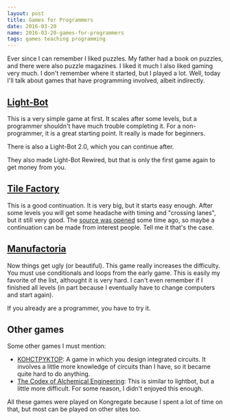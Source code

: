 ```yaml
---
layout: post
title: Games for Programmers
date: 2016-03-20
name: 2016-03-20-games-for-programmers
tags: games teaching programming
---
```


Ever since I can remember I liked puzzles. My father had a book on puzzles, and
there were also puzzle magazines. I liked it much
I also liked gaming very much. I don't remember where it started, but I played
a lot.
Well, today I'll talk about games that have programming involved, albeit
indirectly.

## [Light-Bot](http://www.kongregate.com/games/Coolio_Niato/light-bot)

This is a very simple game at first. It scales after some levels, but a
programmer shouldn't have much trouble completing it.
For a non-programmer, it is a great starting point. It really is made for
beginners.

There is also a Light-Bot 2.0, which you can continue after.

They also made Light-Bot Rewired, but that is only the first game again to get
money from you.

## [Tile Factory](http://www.kongregate.com/games/duerig/tile-factory)

This is a good continuation. It is very big, but it starts easy enough.
After some levels you will get some headache with timing and "crossing lanes",
but it still very good.
The [source was
opened](https://github.com/Tile-Factory-Unbound/tile-factory-unbound)
some time ago, so maybe a continuation can be made from interest people.
Tell me it that's the case.

## [Manufactoria](http://www.kongregate.com/games/PleasingFungus/manufactoria)

Now things get ugly (or beautiful). This game really increases the difficulty.
You must use conditionals and loops from the early game.
This is easily my favorite of the list, althought it is very hard.
I can't even remember if I finished all levels (in part because I eventually
have to change computers and start again).

If you already are a programmer, you have to try it.

## Other games

Some other games I must mention:

 - [KOHCTPYKTOP](http://www.kongregate.com/games/krispykrem/kohctpyktop-engineer-of-the-people):
   A game in which you design integrated circuits. It involves a little more
   knowledge of circuits than I have, so it became quite hard to do anything.
 - [The Codex of Alchemical
   Engineering](http://www.kongregate.com/games/krispykrem/the-codex-of-alchemical-engineering):
   This is similar to lightbot, but a little more difficult. For some reason, I
   didn't enjoyed this enough.

All these games were played on Kongregate because I spent a lot of time on that,
but most can be played on other sites too.
